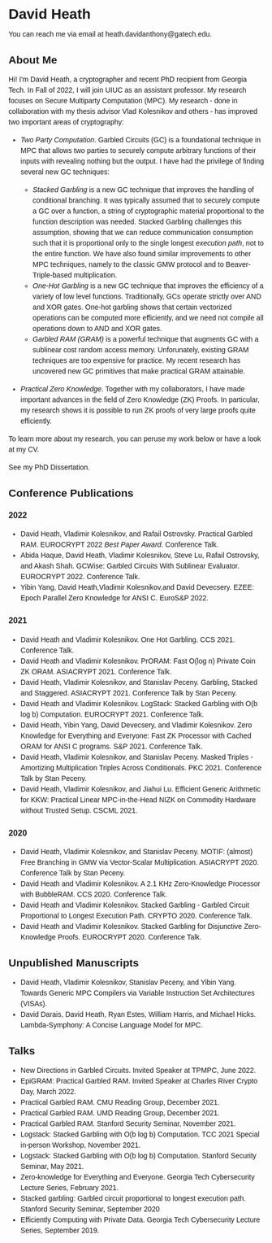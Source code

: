 <style>
body {
  font-family: helvetica;
  line-height: 1.5em;
}
a:link {
  text-decoration: none;
}

a:visited {
  text-decoration: none;
}

a:hover {
  text-decoration: underline;
}

a:active {
  text-decoration: underline;
}
</style>
# David Heath

You can reach me via email at <heath.davidanthony@gatech.edu>.

## About Me

Hi!
I\'m David Heath, a cryptographer and recent PhD recipient from Georgia Tech.
In Fall of 2022, I will join UIUC as an assistant professor.
My research focuses on [Secure Multiparty Computation (MPC)](https://en.wikipedia.org/wiki/Secure_multi-party_computation).
My research \- done in collaboration with my thesis advisor [Vlad
Kolesnikov](https://www.cc.gatech.edu/~vlad/) and others \- has
improved two important areas of cryptography:

* *Two Party Computation*.
  [Garbled Circuits (GC)](https://en.wikipedia.org/wiki/Garbled_circuit) is a
  foundational technique in MPC that allows two parties to securely compute
  arbitrary functions of their inputs with revealing nothing but the output.
  I have had the privilege of finding several
  new GC techniques:

  + [*Stacked Garbling*](https://eprint.iacr.org/2020/973) is a new GC technique
    that improves the handling of conditional branching.
    It was typically assumed that to securely compute a GC over a function, a string of cryptographic material proportional to the function description was needed.
    Stacked Garbling challenges this assumption, showing that we can reduce
    communication consumption such that it is proportional only to the single
    longest *execution path*, not to the entire function.
    We have also found similar improvements to other MPC techniques, namely to the [classic GMW protocol](https://eprint.iacr.org/2020/1175) and to [Beaver-Triple-based multiplication](https://eprint.iacr.org/2021/604).
  + [*One-Hot Garbling*](https://dl.acm.org/doi/abs/10.1145/3460120.3484764) is a new GC technique that
    improves the efficiency of a variety of low level functions.
    Traditionally, GCs operate strictly over AND and XOR gates.
    One-hot garbling shows that certain vectorized operations can be computed
    more efficiently, and we need not compile all operations down to AND and
    XOR gates.
  + *Garbled RAM (GRAM)* is a [powerful technique](https://eprint.iacr.org/2012/601.pdf)
    that augments GC with a
    sublinear cost random access memory.
    Unforunately, existing GRAM techniques are too expensive for practice.
    My [recent research](https://eprint.iacr.org/2021/1519) has uncovered new GC primitives that make practical GRAM attainable.
* *Practical Zero Knowledge*. Together with my collaborators, I have made
  important advances in the field of [Zero Knowledge (ZK)](https://en.wikipedia.org/wiki/Zero-knowledge_proof) Proofs.  In
  particular, my research shows it is possible to run ZK proofs of very large proofs [quite efficiently](https://www.computer.org/csdl/proceedings-article/sp/2021/893400b538/1t0x9pFe8tq).


To learn more about my research, you can peruse my work below or have a look at [my CV](./cv.pdf).

See my [PhD Dissertation](./dissertation.pdf).

## Conference Publications

### 2022

* David Heath, Vladimir Kolesnikov, and Rafail Ostrovsky. [Practical Garbled RAM](https://eprint.iacr.org/2021/1519). EUROCRYPT 2022 *Best Paper Award*.
[Conference Talk](https://www.youtube.com/watch?v=kgeHG-jIKCM&list=PLeeS-3Ml-rpo46w2onH4CGzlHZ8uwa1w5&index=1).
* Abida Haque, David Heath, Vladimir Kolesnikov, Steve Lu, Rafail Ostrovsky, and Akash Shah. [GCWise: Garbled Circuits With Sublinear Evaluator](https://eprint.iacr.org/2022/797). EUROCRYPT 2022.
[Conference Talk](https://www.youtube.com/watch?v=2aMeluc44Fc&list=PLeeS-3Ml-rpo46w2onH4CGzlHZ8uwa1w5&index=2).
* Yibin Yang, David Heath,Vladimir Kolesnikov,and David Devecsery. [EZEE: Epoch Parallel Zero Knowledge for ANSI C](https://eprint.iacr.org/2022/811). EuroS&P 2022.

### 2021

* David Heath and Vladimir Kolesnikov. [One Hot Garbling](https://eprint.iacr.org/2022/798). CCS 2021. [Conference Talk](https://iframe.videodelivery.net/eyJraWQiOiI3YjgzNTg3NDZlNWJmNDM0MjY5YzEwZTYwMDg0ZjViYiIsImFsZyI6IlJTMjU2In0.eyJzdWIiOiJkZjYyMzE3MTMzZjM0Nzk2NTg4Yjk0ZjRjZjg1OTFlNiIsImtpZCI6IjdiODM1ODc0NmU1YmY0MzQyNjljMTBlNjAwODRmNWJiIiwiZXhwIjoxNjU2MDE2ODIwfQ.dVmhuvSBa9_2Yf0raXuo3yVBs7n7U_wrVCiSvIlEUt2HUiGbTTktKdpnm6iXZM8GM2OQaBWn8xZvITAyjCK-HHYTDMeRjRcktdzn9NMsG_hmZOMnaQKzzOniYLPNzkRXBwii0GbBIJhpk4qWhskOjdEpRQlsP5gI64zCFY6LGoPFvTo_3Y6NDGtCq53gdSgS00owsjAp3ca3B84-K6dTCvEaZS2vWzQhN1ghmYgEd1vs_sLz9u6jW9wlY0GUA5UaNiMXvzbf_mFAKXX-r8-Qx5yOqzb4RHhGH9YKWY5NSgal4P657v8PEOvUPs0WXB3gNdscDGwS8tfoCQ94CIZN3A?poster=https%3A%2F%2Fvideodelivery.net%2FeyJraWQiOiI3YjgzNTg3NDZlNWJmNDM0MjY5YzEwZTYwMDg0ZjViYiIsImFsZyI6IlJTMjU2In0.eyJzdWIiOiJkZjYyMzE3MTMzZjM0Nzk2NTg4Yjk0ZjRjZjg1OTFlNiIsImtpZCI6IjdiODM1ODc0NmU1YmY0MzQyNjljMTBlNjAwODRmNWJiIiwiZXhwIjoxNjU2MDE2ODIwfQ.dVmhuvSBa9_2Yf0raXuo3yVBs7n7U_wrVCiSvIlEUt2HUiGbTTktKdpnm6iXZM8GM2OQaBWn8xZvITAyjCK-HHYTDMeRjRcktdzn9NMsG_hmZOMnaQKzzOniYLPNzkRXBwii0GbBIJhpk4qWhskOjdEpRQlsP5gI64zCFY6LGoPFvTo_3Y6NDGtCq53gdSgS00owsjAp3ca3B84-K6dTCvEaZS2vWzQhN1ghmYgEd1vs_sLz9u6jW9wlY0GUA5UaNiMXvzbf_mFAKXX-r8-Qx5yOqzb4RHhGH9YKWY5NSgal4P657v8PEOvUPs0WXB3gNdscDGwS8tfoCQ94CIZN3A%2Fthumbnails%2Fthumbnail.jpg%3Ftime%3D10.0s).
* David Heath and Vladimir Kolesnikov. [PrORAM: Fast O(log n) Private Coin ZK ORAM](https://eprint.iacr.org/2021/587).
ASIACRYPT 2021. [Conference Talk](https://www.youtube.com/watch?v=oJ_30plLyZo).
* David Heath, Vladimir Kolesnikov, and Stanislav Peceny. [Garbling, Stacked and Staggered](https://eprint.iacr.org/2021/1590). ASIACRYPT 2021. [Conference Talk by Stan Peceny](https://www.youtube.com/watch?v=QnVanTjaP8o).
* David Heath and Vladimir Kolesnikov. [LogStack: Stacked Garbling with O(b log b) Computation](https://eprint.iacr.org/2021/531).
  EUROCRYPT 2021.
  [Conference Talk](https://www.youtube.com/watch?v=fNrZhfNQ_fQ).
* David Heath, Yibin Yang, David Devecsery, and Vladimir Kolesnikov.
  [Zero Knowledge for Everything and Everyone: Fast ZK Processor with Cached ORAM for ANSI C programs](https://eprint.iacr.org/2022/810). S\&P 2021. [Conference Talk](https://www.youtube.com/watch?v=JS-xpz1BIL4).
* David Heath, Vladimir Kolesnikov, and Stanislav Peceny. [Masked Triples \- Amortizing Multiplication Triples Across Conditionals](https://eprint.iacr.org/2021/604). PKC 2021. [Conference Talk by Stan Peceny](https://www.youtube.com/watch?v=mZm2tMas-yc).
* David Heath, Vladimir Kolesnikov, and Jiahui Lu. [Efficient Generic Arithmetic for KKW: Practical Linear MPC\-in\-the\-Head NIZK on Commodity Hardware without Trusted Setup](https://eprint.iacr.org/2022/795). CSCML 2021.

### 2020
* David Heath, Vladimir Kolesnikov, and Stanislav Peceny. [MOTIF: (almost) Free Branching in GMW via Vector\-Scalar Multiplication](https://eprint.iacr.org/2020/1175).
  ASIACRYPT 2020. [Conference Talk by Stan Peceny](https://www.youtube.com/watch?v=nRIQclqfAAQ).
* David Heath and Vladimir Kolesnikov. [A 2.1 KHz Zero-Knowledge Processor with BubbleRAM](https://eprint.iacr.org/2022/809). CCS 2020. [Conference Talk](https://iframe.videodelivery.net/eyJraWQiOiI3YjgzNTg3NDZlNWJmNDM0MjY5YzEwZTYwMDg0ZjViYiIsImFsZyI6IlJTMjU2In0.eyJzdWIiOiIzNzQ0ZjMwZGI4NWE0Mzk3NTUwNTAzMGU1MzEwMTlhZSIsImtpZCI6IjdiODM1ODc0NmU1YmY0MzQyNjljMTBlNjAwODRmNWJiIiwiZXhwIjoxNjU2MDE4MzExfQ.rF5seqWsMq1tGNdY6o6xYzwqYkhumD4q0n3OFUfVJAZqjieycX7E15adVEZzJq3mtTdLQrM2x65xYmlXzJi5gsxAPemL9jyNb5o8FhX_pk2ijDWXN_57oQjKtk1HB5-gGfOr5ZcyS1LL-ptc1NPje7Df1V9ZHPXD_OqwrJlAnwUp36jR55mrojV6YrVoCsncHlI5hfjmqc7JLwk-eFjUT_GhENldxFjCOStsNe8VJ6_igvI5iC9L3RmhdDLEGrPviiDysjazvZbeb9U9NZemQHNBZvzldBIH5fekDoj9DhFscmuCvExIkP4Zg283tuaMdVi06L5IEQ-w29zhGOh2FA?poster=https%3A%2F%2Fvideodelivery.net%2FeyJraWQiOiI3YjgzNTg3NDZlNWJmNDM0MjY5YzEwZTYwMDg0ZjViYiIsImFsZyI6IlJTMjU2In0.eyJzdWIiOiIzNzQ0ZjMwZGI4NWE0Mzk3NTUwNTAzMGU1MzEwMTlhZSIsImtpZCI6IjdiODM1ODc0NmU1YmY0MzQyNjljMTBlNjAwODRmNWJiIiwiZXhwIjoxNjU2MDE4MzExfQ.rF5seqWsMq1tGNdY6o6xYzwqYkhumD4q0n3OFUfVJAZqjieycX7E15adVEZzJq3mtTdLQrM2x65xYmlXzJi5gsxAPemL9jyNb5o8FhX_pk2ijDWXN_57oQjKtk1HB5-gGfOr5ZcyS1LL-ptc1NPje7Df1V9ZHPXD_OqwrJlAnwUp36jR55mrojV6YrVoCsncHlI5hfjmqc7JLwk-eFjUT_GhENldxFjCOStsNe8VJ6_igvI5iC9L3RmhdDLEGrPviiDysjazvZbeb9U9NZemQHNBZvzldBIH5fekDoj9DhFscmuCvExIkP4Zg283tuaMdVi06L5IEQ-w29zhGOh2FA%2Fthumbnails%2Fthumbnail.jpg%3Ftime%3D10.0s).
* David Heath and Vladimir Kolesnikov. [Stacked Garbling - Garbled Circuit Proportional to Longest Execution Path](https://eprint.iacr.org/2020/973). CRYPTO 2020. [Conference Talk](https://www.youtube.com/watch?v=ii13QRHU2Ss).
* David Heath and Vladimir Kolesnikov. [Stacked Garbling for Disjunctive Zero-Knowledge Proofs](https://eprint.iacr.org/2020/136). EUROCRYPT 2020. [Conference Talk](https://www.youtube.com/watch?v=O_kWpyIzqY4).



## Unpublished Manuscripts

* David Heath, Vladimir Kolesnikov, Stanislav Peceny, and Yibin Yang. Towards Generic MPC Compilers via Variable Instruction Set Architectures (VISAs).
* David Darais, David Heath, Ryan Estes, William Harris, and Michael Hicks. Lambda\-Symphony: A Concise Language Model for MPC.

## Talks

* New Directions in Garbled Circuits. Invited Speaker at TPMPC, June 2022.
* EpiGRAM: Practical Garbled RAM. Invited Speaker at Charles River Crypto Day, March 2022.
* [Practical Garbled RAM](https://www.youtube.com/watch?v=Rg91tBQjkyk). CMU Reading Group, December 2021.
* Practical Garbled RAM. UMD Reading Group, December 2021.
* Practical Garbled RAM. Stanford Security Seminar, November 2021.
* Logstack: Stacked Garbling with O(b log b) Computation. TCC 2021 Special in-person Workshop, November 2021.
* [Logstack: Stacked Garbling with O(b log b) Computation](https://crypto.stanford.edu/seclab/sem-20-21/heath.html). Stanford Security Seminar, May 2021.
* [Zero-knowledge for Everything and Everyone](https://scp.cc.gatech.edu/2021/02/05/zero-knowledge-for-everything-and-everyone/). Georgia Tech Cybersecurity Lecture Series, February 2021.
* Stacked garbling: Garbled circuit proportional to longest execution path. Stanford Security Seminar, September 2020
* [Efficiently Computing with Private Data](https://mediaspace.gatech.edu/media/David+Heath+-+Efficiently+Computing+with+Private+Data/1_8qvvz08r). Georgia Tech Cybersecurity Lecture Series, September 2019.
